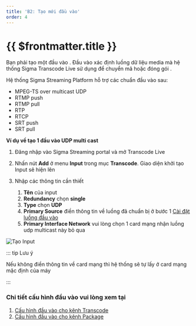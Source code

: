 ```yaml
---
title: 'B2: Tạo mới đầu vào'
order: 4
---
```


# {{ $frontmatter.title }}

Bạn phải tạo một đầu vào \. Đầu vào xác định luồng dữ liệu media mà hệ thống Sigma Transcode Live sử dụng để chuyển mã hoặc đóng gói \.

Hệ thống Sigma Streaming Platform hỗ trợ các chuẩn đầu vào sau:
- MPEG-TS over multicast UDP
- RTMP push
- RTMP pull
- RTP
- RTCP
- SRT push
- SRT pull

**Ví dụ về tạo 1 đầu vào UDP multi cast**

1. Đăng nhập vào Sigma Streaming portal và mở Transcode Live

2. Nhấn nút **Add** ở menu **Input** trong mục **Transcode**. Giao diện khởi tạo Input sẽ hiện lên

3. Nhập các thông tin cần thiết
   1. **Tên** của input
   2. **Redundancy** chọn **single**
   3. **Type** chọn **UDP**
   4. **Primary Source** điền thông tin về luồng đã chuẩn bị ở bước 1 [Cài đặt luồng đầu vào](03-getting-started-step1.md)
   5. **Primary Interface Network** vui lòng chọn 1 card mạng nhận luồng udp multicast này bỏ qua


![Tạo Input](../images/um-create-input.png)

::: tip Lưu ý

Nếu không điền thông tin về card mạng thì hệ thống sẽ tự lấy ở card mạng mặc định của máy

:::

### Chi tiết cấu hình đầu vào vui lòng xem tại

1. [Cấu hình đầu vào cho kênh Transcode](../05-resource-input/01-transcode-input.md)
2. [Cấu hình đầu vào cho kênh Package](../05-resource-input/02-package-input.md)